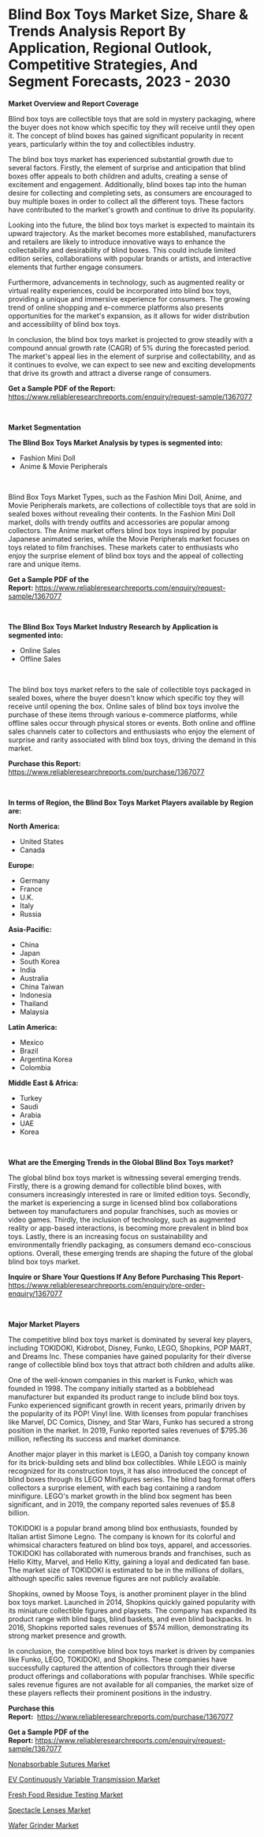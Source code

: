 <p><h1>Blind Box Toys Market Size, Share & Trends Analysis Report By Application, Regional Outlook, Competitive Strategies, And Segment Forecasts, 2023 - 2030</h1></p><p><strong>Market Overview and Report Coverage</strong></p>
<p><p>Blind box toys are collectible toys that are sold in mystery packaging, where the buyer does not know which specific toy they will receive until they open it. The concept of blind boxes has gained significant popularity in recent years, particularly within the toy and collectibles industry.</p><p>The blind box toys market has experienced substantial growth due to several factors. Firstly, the element of surprise and anticipation that blind boxes offer appeals to both children and adults, creating a sense of excitement and engagement. Additionally, blind boxes tap into the human desire for collecting and completing sets, as consumers are encouraged to buy multiple boxes in order to collect all the different toys. These factors have contributed to the market's growth and continue to drive its popularity.</p><p>Looking into the future, the blind box toys market is expected to maintain its upward trajectory. As the market becomes more established, manufacturers and retailers are likely to introduce innovative ways to enhance the collectability and desirability of blind boxes. This could include limited edition series, collaborations with popular brands or artists, and interactive elements that further engage consumers.</p><p>Furthermore, advancements in technology, such as augmented reality or virtual reality experiences, could be incorporated into blind box toys, providing a unique and immersive experience for consumers. The growing trend of online shopping and e-commerce platforms also presents opportunities for the market's expansion, as it allows for wider distribution and accessibility of blind box toys.</p><p>In conclusion, the blind box toys market is projected to grow steadily with a compound annual growth rate (CAGR) of 5% during the forecasted period. The market's appeal lies in the element of surprise and collectability, and as it continues to evolve, we can expect to see new and exciting developments that drive its growth and attract a diverse range of consumers.</p></p>
<p><strong>Get a Sample PDF of the Report:</strong> <a href="https://www.reliableresearchreports.com/enquiry/request-sample/1367077">https://www.reliableresearchreports.com/enquiry/request-sample/1367077</a></p>
<p>&nbsp;</p>
<p><strong>Market Segmentation</strong></p>
<p><strong>The Blind Box Toys Market Analysis by types is segmented into:</strong></p>
<p><ul><li>Fashion Mini Doll</li><li>Anime & Movie Peripherals</li></ul></p>
<p>&nbsp;</p>
<p><p>Blind Box Toys Market Types, such as the Fashion Mini Doll, Anime, and Movie Peripherals markets, are collections of collectible toys that are sold in sealed boxes without revealing their contents. In the Fashion Mini Doll market, dolls with trendy outfits and accessories are popular among collectors. The Anime market offers blind box toys inspired by popular Japanese animated series, while the Movie Peripherals market focuses on toys related to film franchises. These markets cater to enthusiasts who enjoy the surprise element of blind box toys and the appeal of collecting rare and unique items.</p></p>
<p><strong>Get a Sample PDF of the Report:</strong>&nbsp;<a href="https://www.reliableresearchreports.com/enquiry/request-sample/1367077">https://www.reliableresearchreports.com/enquiry/request-sample/1367077</a></p>
<p>&nbsp;</p>
<p><strong>The Blind Box Toys Market Industry Research by Application is segmented into:</strong></p>
<p><ul><li>Online Sales</li><li>Offline Sales</li></ul></p>
<p>&nbsp;</p>
<p><p>The blind box toys market refers to the sale of collectible toys packaged in sealed boxes, where the buyer doesn't know which specific toy they will receive until opening the box. Online sales of blind box toys involve the purchase of these items through various e-commerce platforms, while offline sales occur through physical stores or events. Both online and offline sales channels cater to collectors and enthusiasts who enjoy the element of surprise and rarity associated with blind box toys, driving the demand in this market.</p></p>
<p><strong>Purchase this Report:</strong>&nbsp; <a href="https://www.reliableresearchreports.com/purchase/1367077">https://www.reliableresearchreports.com/purchase/1367077</a></p>
<p>&nbsp;</p>
<p><strong>In terms of Region, the Blind Box Toys Market Players available by Region are:</strong></p>
<p>
    <p> <strong> North America: </strong>
        <ul>
            <li>United States</li>
            <li>Canada</li>
        </ul>
        </p> 
    <p> <strong> Europe: </strong>
        <ul>
            <li>Germany</li>
            <li>France</li>
            <li>U.K.</li>
            <li>Italy</li>
            <li>Russia</li>
        </ul>
        </p> 
    <p> <strong> Asia-Pacific: </strong>
        <ul>
            <li>China</li>
            <li>Japan</li>
            <li>South Korea</li>
            <li>India</li>
            <li>Australia</li>
            <li>China Taiwan</li>
            <li>Indonesia</li>
            <li>Thailand</li>
            <li>Malaysia</li>
        </ul>
        </p> 
    <p> <strong> Latin America: </strong>
        <ul>
            <li>Mexico</li>
            <li>Brazil</li>
            <li>Argentina Korea</li>
            <li>Colombia</li>
        </ul>
        </p> 
    <p> <strong> Middle East & Africa: </strong>
        <ul>
            <li>Turkey</li>
            <li>Saudi</li>
            <li>Arabia</li>
            <li>UAE</li>
            <li>Korea</li>
        </ul>
    </p>
    </p>
<p>&nbsp;</p>
<p><strong>What are the Emerging Trends in the Global Blind Box Toys market?</strong></p>
<p><p>The global blind box toys market is witnessing several emerging trends. Firstly, there is a growing demand for collectible blind boxes, with consumers increasingly interested in rare or limited edition toys. Secondly, the market is experiencing a surge in licensed blind box collaborations between toy manufacturers and popular franchises, such as movies or video games. Thirdly, the inclusion of technology, such as augmented reality or app-based interactions, is becoming more prevalent in blind box toys. Lastly, there is an increasing focus on sustainability and environmentally friendly packaging, as consumers demand eco-conscious options. Overall, these emerging trends are shaping the future of the global blind box toys market.</p></p>
<p><strong>Inquire or Share Your Questions If Any Before Purchasing This Report</strong>- <a href="https://www.reliableresearchreports.com/enquiry/pre-order-enquiry/1367077">https://www.reliableresearchreports.com/enquiry/pre-order-enquiry/1367077</a></p>
<p>&nbsp;</p>
<p><strong>Major Market Players</strong></p>
<p><p>The competitive blind box toys market is dominated by several key players, including TOKIDOKI, Kidrobot, Disney, Funko, LEGO, Shopkins, POP MART, and Dreams Inc. These companies have gained popularity for their diverse range of collectible blind box toys that attract both children and adults alike.</p><p>One of the well-known companies in this market is Funko, which was founded in 1998. The company initially started as a bobblehead manufacturer but expanded its product range to include blind box toys. Funko experienced significant growth in recent years, primarily driven by the popularity of its POP! Vinyl line. With licenses from popular franchises like Marvel, DC Comics, Disney, and Star Wars, Funko has secured a strong position in the market. In 2019, Funko reported sales revenues of $795.36 million, reflecting its success and market dominance.</p><p>Another major player in this market is LEGO, a Danish toy company known for its brick-building sets and blind box collectibles. While LEGO is mainly recognized for its construction toys, it has also introduced the concept of blind boxes through its LEGO Minifigures series. The blind bag format offers collectors a surprise element, with each bag containing a random minifigure. LEGO's market growth in the blind box segment has been significant, and in 2019, the company reported sales revenues of $5.8 billion.</p><p>TOKIDOKI is a popular brand among blind box enthusiasts, founded by Italian artist Simone Legno. The company is known for its colorful and whimsical characters featured on blind box toys, apparel, and accessories. TOKIDOKI has collaborated with numerous brands and franchises, such as Hello Kitty, Marvel, and Hello Kitty, gaining a loyal and dedicated fan base. The market size of TOKIDOKI is estimated to be in the millions of dollars, although specific sales revenue figures are not publicly available.</p><p>Shopkins, owned by Moose Toys, is another prominent player in the blind box toys market. Launched in 2014, Shopkins quickly gained popularity with its miniature collectible figures and playsets. The company has expanded its product range with blind bags, blind baskets, and even blind backpacks. In 2016, Shopkins reported sales revenues of $574 million, demonstrating its strong market presence and growth.</p><p>In conclusion, the competitive blind box toys market is driven by companies like Funko, LEGO, TOKIDOKI, and Shopkins. These companies have successfully captured the attention of collectors through their diverse product offerings and collaborations with popular franchises. While specific sales revenue figures are not available for all companies, the market size of these players reflects their prominent positions in the industry.</p></p>
<p><strong>Purchase this Report:</strong>&nbsp;&nbsp;<a href="https://www.reliableresearchreports.com/purchase/1367077">https://www.reliableresearchreports.com/purchase/1367077</a></p>
<p></p>
<p><strong>Get a Sample PDF of the Report:</strong>&nbsp;<a href="https://www.reliableresearchreports.com/enquiry/request-sample/1367077">https://www.reliableresearchreports.com/enquiry/request-sample/1367077</a></p>
<p><p><a href="https://medium.com/@kyliebodei/nonabsorbable-sutures-market-size-cagr-trends-2024-2030-da8fccc7efcc">Nonabsorbable Sutures Market</a></p><p><a href="https://github.com/RoccoManning/Market-Research-Report-List-1/blob/main/ev-continuously-variable-transmission-market.md">EV Continuously Variable Transmission Market</a></p><p><a href="https://issuu.com/reportprime-2/docs/fresh-food-residue-testing-market-size-2030.pptx?fr=xKAE9_zU1NQ">Fresh Food Residue Testing Market</a></p><p><a href="https://github.com/RichRobinson5/Market-Research-Report-List-1/blob/main/spectacle-lenses-market.md">Spectacle Lenses Market</a></p><p><a href="https://www.linkedin.com/pulse/wafer-grinder-market-size-2023-2030-global-industrial-qdrzc/">Wafer Grinder Market</a></p></p>